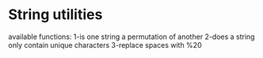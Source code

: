 # String utilities
available functions: 
1-is one string a permutation of another
2-does a string only contain unique characters
3-replace spaces with %20
